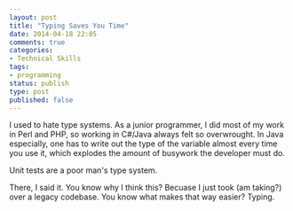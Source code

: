 ```yaml
---
layout: post
title: "Typing Saves You Time"
date: 2014-04-18 22:05
comments: true
categories: 
- Technical Skills
tags:
- programming
status: publish
type: post
published: false
---
```


I used to hate type systems. As a junior programmer, I did most of my
work in Perl and PHP, so working in C#/Java always felt so
overwrought. In Java especially, one has to write out the type of the
variable almost every time you use it, which explodes the amount of
busywork the developer must do.

Unit tests are a poor man's type system.

There, I said it. You know why I think this? Becuase I just took (am
taking?) over a legacy codebase. You know what makes that way easier?
Typing.

